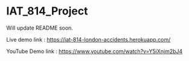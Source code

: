 # IAT_814_Project
Will update README soon.

Live demo link : https://iat-814-london-accidents.herokuapp.com/

YouTube Demo link : https://www.youtube.com/watch?v=Y5iXnjm2bJ4
